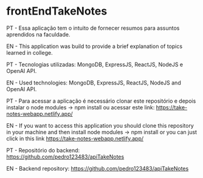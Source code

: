 # frontEndTakeNotes
PT - Essa aplicação tem o intuito de fornecer resumos para assuntos aprendidos na faculdade.


EN - This application was build to provide a brief explanation of topics learned in college.


PT - Tecnologias utilizadas: MongoDB, ExpressJS, ReactJS, NodeJS e OpenAI API.


EN - Used technologies: MongoDB, ExpressJS, ReactJS, NodeJS and OpenAI API.


PT - Para acessar a aplicação é necessário clonar este repositório e depois instalar o node modules -> npm install ou acessar este link: https://take-notes-webapp.netlify.app/


EN - If you want to access this application you should clone this repository in your machine and then install node modules -> npm install or you can just click in this link https://take-notes-webapp.netlify.app/


PT - Repositório do backend: https://github.com/pedro123483/apiTakeNotes


EN - Backend repository: https://github.com/pedro123483/apiTakeNotes
